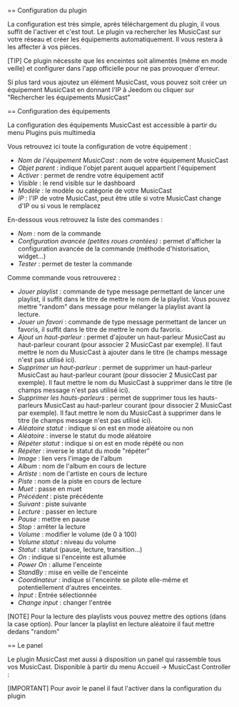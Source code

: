 == Configuration du plugin

La configuration est très simple, après téléchargement du plugin, il vous suffit de l'activer et c'est tout. Le plugin va rechercher les MusicCast sur votre réseau et créer les équipements automatiquement. Il vous restera à les affecter à vos pièces.

[TIP]
Ce plugin nécessite que les enceintes soit alimentés (même en mode veille) et configurer dans l'app officielle pour ne pas provoquer d'erreur.

Si plus tard vous ajoutez un élément MusicCast, vous pouvez soit créer un équipement MusicCast en donnant l'IP à Jeedom ou cliquer sur "Rechercher les équipements MusicCast"


== Configuration des équipements

La configuration des équipements MusicCast est accessible à partir du menu Plugins puis multimedia

Vous retrouvez ici toute la configuration de votre équipement : 

* *Nom de l'équipement MusicCast* : nom de votre équipement MusicCast
* *Objet parent* : indique l'objet parent auquel appartient l'équipement
* *Activer* : permet de rendre votre équipement actif
* *Visible* : le rend visible sur le dashboard
* *Modèle* : le modèle ou catégorie de votre MusicCast
* *IP* : l'IP de votre MusicCast, peut être utile si votre MusicCast change d'IP ou si vous le remplacez

En-dessous vous retrouvez la liste des commandes : 

* *Nom* : nom de la commande
* *Configuration avancée (petites roues crantées)* : permet d'afficher la configuration avancée de la commande (méthode d'historisation, widget...)
* *Tester* : permet de tester la commande

Comme commande vous retrouverez : 

* *Jouer playlist* : commande de type message permettant de lancer une playlist, il suffit dans le titre de mettre le nom de la playlist. Vous pouvez mettre "random" dans message pour mélanger la playlist avant la lecture.
* *Jouer un favori* : commande de type message permettant de lancer un favoris, il suffit dans le titre de mettre le nom du favoris.
* *Ajout un haut-parleur* : permet d'ajouter un haut-parleur MusicCast au haut-parleur courant (pour associer 2 MusicCast par exemple). Il faut mettre le nom du MusicCast à ajouter dans le titre (le champs message n'est pas utilisé ici).
* *Supprimer un haut-parleur* : permet de supprimer un haut-parleur MusicCast au haut-parleur courant (pour dissocier 2 MusicCast par exemple). Il faut mettre le nom du MusicCast à supprimer dans le titre (le champs message n'est pas utilisé ici).
* *Supprimer les hauts-parleurs* : permet de supprimer tous les hauts-parleurs MusicCast au haut-parleur courant (pour dissocier 2 MusicCast par exemple). Il faut mettre le nom du MusicCast à supprimer dans le titre (le champs message n'est pas utilisé ici).
* *Aléatoire statut* : indique si on est en mode aléatoire ou non
* *Aléatoire* : inverse le statut du mode aléatoire
* *Répéter statut* : indique si on est en mode répété ou non
* *Répéter* : inverse le statut du mode "répéter"
* *Image* : lien vers l'image de l'album
* *Album* : nom de l'album en cours de lecture
* *Artiste* : nom de l'artiste en cours de lecture
* *Piste* : nom de la piste en cours de lecture
* *Muet* : passe en muet
* *Précédent* : piste précédente
* *Suivant* : piste suivante
* *Lecture* : passer en lecture
* *Pause* : mettre en pause
* *Stop* : arrêter la lecture
* *Volume* : modifier le volume (de 0 à 100)
* *Volume statut* : niveau du volume
* *Statut* : statut (pause, lecture, transition...)
* *On* : indique si l'enceinte est allumée
* *Power On* : allume l'enceinte
* *StandBy* : mise en veille de l'enceinte
* *Coordinateur* : indique si l'enceinte se pilote elle-même et potentiellement d'autres enceintes.
* *Input* : Entrée sélectionnée
* *Change input* : changer l'entrée

[NOTE]
Pour la lecture des playlists vous pouvez mettre des options (dans la case option). Pour lancer la playlist en lecture aléatoire il faut mettre dedans "random"


== Le panel

Le plugin MusicCast met aussi à disposition un panel qui rassemble tous vos MusicCast. Disponible à partir du menu Accueil -> MusicCast Controller :

[IMPORTANT]
Pour avoir le panel il faut l'activer dans la configuration du plugin

